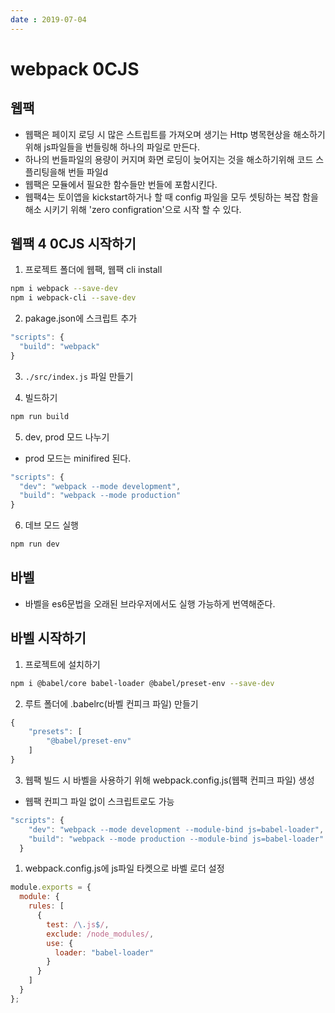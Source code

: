 ```yaml
---
date : 2019-07-04
---
```


# webpack 0CJS

## 웹팩

- 웹팩은 페이지 로딩 시 많은 스트립트를 가져오며 생기는 Http 병목현상을 해소하기 위해 js파일들을 번들링해 하나의 파일로 만든다.
- 하나의 번들파일의 용량이 커지며 화면 로딩이 늦어지는 것을 해소하기위해 코드 스플리팅을해 번들 파일d
- 웹팩은 모듈에서 필요한 함수들만 번들에 포함시킨다.
- 웹팩4는 토이앱을 kickstart하거나 할 때 config 파일을 모두 셋팅하는 복잡 함을 해소 시키기 위해 'zero configration'으로 시작 할 수 있다.

## 웹팩 4 0CJS 시작하기

1. 프로젝트 폴더에 웹팩, 웹팩 cli install

```bash
npm i webpack --save-dev
npm i webpack-cli --save-dev
```

2. pakage.json에 스크립트 추가

```js
"scripts": {
  "build": "webpack"
}
```

3. `./src/index.js` 파일 만들기

4. 빌드하기

```bash
npm run build
```

5. dev, prod 모드 나누기

- prod 모드는 minifired 된다.

```js
"scripts": {
  "dev": "webpack --mode development",
  "build": "webpack --mode production"
}
```

6. 데브 모드 실행

```bash
npm run dev
```

## 바벨

- 바벨을 es6문법을 오래된 브라우저에서도 실행 가능하게 번역해준다.

## 바벨 시작하기

1. 프로젝트에 설치하기

```bash
npm i @babel/core babel-loader @babel/preset-env --save-dev
```

2. 루트 폴더에 .babelrc(바벨 컨피크 파일) 만들기

```js
{
    "presets": [
        "@babel/preset-env"
    ]
}
```

3. 웹팩 빌드 시 바벨을 사용하기 위해 webpack.config.js(웹팩 컨피크 파일) 생성

- 웹팩 컨피그 파일 없이 스크립트로도 가능

```js
"scripts": {
    "dev": "webpack --mode development --module-bind js=babel-loader",
    "build": "webpack --mode production --module-bind js=babel-loader"
  }
```

1. webpack.config.js에 js파일 타켓으로 바벨 로더 설정

```js
module.exports = {
  module: {
    rules: [
      {
        test: /\.js$/,
        exclude: /node_modules/,
        use: {
          loader: "babel-loader"
        }
      }
    ]
  }
};
```
